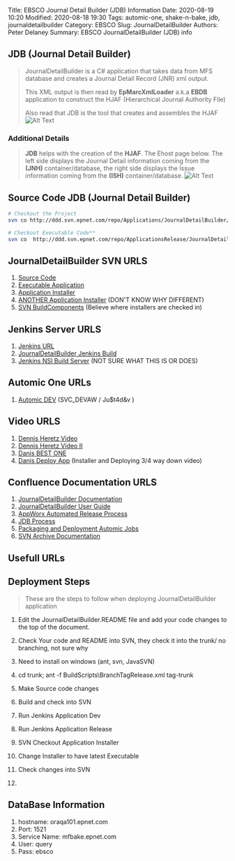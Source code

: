Title:  EBSCO Journal Detail Builder (JDB) Information
Date: 2020-08-19 10:20
Modified: 2020-08-18 19:30
Tags: automic-one, shake-n-bake, jdb, journaldetailbuilder
Category: EBSCO
Slug: JournalDetailBuilder
Authors: Peter Delaney 
Summary: EBSCO JournalDetailBuilder (JDB) info

## JDB (Journal Detail Builder)

> JournalDetailBuilder is a C# application that takes data from MFS database and creates a Journal Detail Record (JNR) xml output.
> 
> This XML output is then read by **EpMarcXmlLoader** a.k.a **EBDB** application to construct the HJAF (Hierarchical Journal Authority File)
>
> Also read that JDB is the tool that creates and assembles the HJAF
![Alt Text]({attach}/images/EBSCO/JDB_Process.JPG)

### Additional Details
> **JDB** helps with the creation of the **HJAF**.
> The Ehost page below.  The left side displays the Journal Detail information coming from the **(JNH)** container/database,
> the right side displays the Issue information coming from the **(ISH)** container/database.
![Alt Text]({attach}/images/EBSCO/Journal_Detail_Page.JPG)

## Source Code JDB (Journal Detail Builder)
```bash
# Checkout the Project
svn co http://ddd.svn.epnet.com/repo/Applications/JournalDetailBuilder/trunk/

# Checkout Executable Code**
svn co  http://ddd.svn.epnet.com/repo/ApplicationsRelease/JournalDetailBuilder/JournalDetailBuilder-4.9.1.0/x64/

```

## JournalDetailBuilder SVN URLS
1. [Source Code](http://ddd.svn.epnet.com/repo/Applications/JournalDetailBuilder/trunk/)
1. [Executable Application](http://ddd.svn.epnet.com/repo/ApplicationsRelease/JournalDetailBuilder/)
1. [Application Installer](http://ae-dev.svn.epnet.com/repo/ApplicationInstallers/JournalDetailBuilder/trunk/)
1. [ANOTHER Application Installer](http://ddd.svn.epnet.com/repo/ApplicationInstallers/)  (DON'T KNOW WHY DIFFERENT)
1. [SVN BuildComponents](http://ae-dev.svn.epnet.com/repo/BuildComponents/)  (Believe where installers are checked in)

## Jenkins Server URLS
1. [Jenkins URL](http://ddd-x64-build1:8080/view/)
1. [JournalDetailBuilder Jenkins Build](http://ddd-x64-build1:8080/job/rel-app-JournalDetailBuilder/)
1. [Jenkins NSI Build Server](http://ddd-build2:8080/view/nsi-dev/)    (NOT SURE WHAT THIS IS OR DOES)

## Automic One URLs
1. [Automic DEV](http://dev.oneautomation.epnet.com:8080/awi/)   (SVC_DEVAW / Ju$t4d&v )


## Video URLS
1. [Dennis Heretz Video](https://web.microsoftstream.com/video/ba3a3522-084b-44ab-b35e-4dd0ee7c6dfe)
1. [Dennis Heretz Video II](https://web.microsoftstream.com/video/3a041be8-fbe1-4bdf-a96c-1f28f4ef1274)
1. [Danis BEST ONE](https://web.microsoftstream.com/video/d6279202-7187-41a3-979e-048f2d344d29)
1. [Danis Deploy App](https://web.microsoftstream.com/video/8fdee282-ac62-49f5-b1b2-c32eb6f624a4)  (Installer and Deploying 3/4 way down video)


## Confluence Documentation URLS
1. [JournalDetailBuilder Documentation](https://confluence.epnet.com/pages/viewpage.action?spaceKey=ART&title=AoP+CB%3A+SPIKE%3A+To+learn+JDB+and+its+role+on+the+build+and+the+CB+changes)
1. [JournalDetailBuilder User Guide](https://confluence.epnet.com/pages/viewpage.action?spaceKey=ese&title=Journal+Detail+Builder+User+Guide)
1. [AppWorx Automated Release Process](https://confluence.epnet.com/pages/viewpage.action?spaceKey=ese&title=Automation+Engine+%28AppWx+V9%29+Automated+Release+Process)
1. [JDB Process](https://confluence.epnet.com/display/ese/Generic+interface+that+will+allow+JDB+to+process+content+from+MFS%2C+serfiles%2C+or+other+journal+XML+files)
1. [Packaging and Deployment Automic Jobs](https://confluence.epnet.com/display/DP/Packaging+and+Deployment)
1. [SVN Archive Documentation](https://confluence.epnet.com/pages/viewpage.action?spaceKey=ddp&title=SVN+Archive+Documentation%3A+Development)

## Usefull URLs




## Deployment Steps ##

> These are the steps to follow when deploying JournalDetailBuilder application

1. Edit the JournalDetailBuilder.README file and add your code changes to the top of the document.
1. Check Your code and README into SVN, they check it into the trunk/ no branching, not sure why
1. Need to install on windows (ant, svn, JavaSVN)
1. cd trunk; ant -f BuildScripts\BranchTagRelease.xml tag-trunk

1. Make Source code changes
1. Build and check into SVN
1. Run Jenkins Application Dev
1. Run Jenkins Application Release
1. SVN Checkout Application Installer
1. Change Installer to have latest Executable
1. Check changes into SVN
1. 

## DataBase Information
1. hostname: oraqa101.epnet.com
2. Port: 1521
3. Service Name:  mfbake.epnet.com
4. User: query
5. Pass: ebsco








